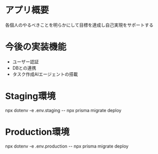 # アプリ概要
各個人のやるべきことを明らかにして目標を達成し自己実現をサポートする

# 今後の実装機能
- ユーザー認証
- DBとの連携
- タスク作成AIエージェントの搭載

# Staging環境
npx dotenv -e .env.staging -- npx prisma migrate deploy

# Production環境
npx dotenv -e .env.production -- npx prisma migrate deploy
